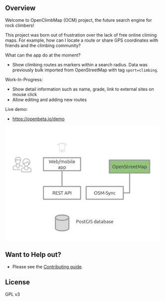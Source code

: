 ## Overview
Welcome to OpenClimbMap (OCM) project, the future search engine for rock climbers!

This project was born out of frustration over the lack of free online climing maps.  For example, how can I locate a route or share GPS coordinates with friends and the climbing community?  

What can the app do at the moment?
- Show climbing routes as markers within a search radius. Data was previously bulk imported from OpenStreetMap with tag `sport=climbing`.

Work-In-Progress:
- Show detail information such as name, grade, link to external sites on mouse click
- Allow editing and adding new routes

Live demo:
- https://openbeta.io/demo

![OpenClimbMap diagram](openbeta-overview.png)

## Want to Help out?
-  Please see the [Contributing guide](CONTRIBUTING.md).

## License
GPL v3
